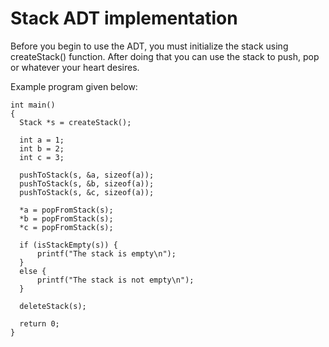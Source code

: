 # Stack ADT implementation

Before you begin to use the ADT, you must initialize the stack using createStack() function.
After doing that you can use the stack to push, pop or whatever your heart desires.

Example program given below:

    int main()
    {
      Stack *s = createStack();

      int a = 1;
      int b = 2;
      int c = 3;

      pushToStack(s, &a, sizeof(a));
      pushToStack(s, &b, sizeof(a));
      pushToStack(s, &c, sizeof(a));

      *a = popFromStack(s);
      *b = popFromStack(s);
      *c = popFromStack(s);

      if (isStackEmpty(s)) {
          printf("The stack is empty\n");
      }
      else {
          printf("The stack is not empty\n");
      }

      deleteStack(s);

      return 0;
    }
